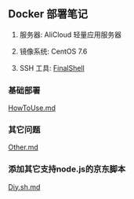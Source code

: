 ## Docker 部署笔记

1. 服务器: AliCloud 轻量应用服务器

2. 镜像系统: CentOS 7.6

3. SSH 工具: [FinalShell](http://www.hostbuf.com/t/988.html)

### 基础部署

[HowToUse.md](https://github.com/YamTian/Network/blob/master/Docker/HowToUse.md)

### 其它问题

[Other.md](https://github.com/YamTian/Network/blob/master/Docker/Other.md)

### 添加其它支持node.js的京东脚本

[Diy.sh.md](https://github.com/YamTian/Network/blob/master/Docker/Diy.sh.md)
